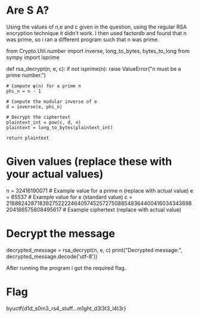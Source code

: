 # Are S A?

Using the values of n,e and c given in the question, using the regular RSA encryption technique it didn't work. I then used factordb and found that n was prime, so i ran a different program such that n was prime.

from Crypto.Util.number import inverse, long_to_bytes, bytes_to_long
from sympy import isprime

def rsa_decrypt(n, e, c):
    if not isprime(n):
        raise ValueError("n must be a prime number.")

    # Compute φ(n) for a prime n
    phi_n = n - 1

    # Compute the modular inverse of e
    d = inverse(e, phi_n)

    # Decrypt the ciphertext
    plaintext_int = pow(c, d, n)
    plaintext = long_to_bytes(plaintext_int)
    
    return plaintext

# Given values (replace these with your actual values)
n = 32416190071  # Example value for a prime n (replace with actual value)
e = 65537        # Example value for e (standard value)
c = 21888242871839275222246405745257275088548364400416034343698204186575808495617  # Example ciphertext (replace with actual value)

# Decrypt the message
decrypted_message = rsa_decrypt(n, e, c)
print("Decrypted message:", decrypted_message.decode('utf-8'))


After running the program i got the required flag.

  # Flag

  byuctf{d1d_s0m3_rs4_stuff...m1ght_d3l3t3_l4t3r}
